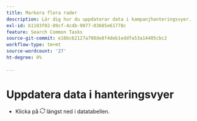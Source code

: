 ```yaml
---
title: Markera flera rader
description: Lär dig hur du uppdaterar data i kampanjhanteringsvyer.
exl-id: b1103f02-89cf-4cdb-9077-03685e61778c
feature: Search Common Tasks
source-git-commit: e16bc62127a708de8f4deb1eddfa53a14405cbc2
workflow-type: tm+mt
source-wordcount: '27'
ht-degree: 0%

---
```


# Uppdatera data i hanteringsvyer

* Klicka på ![Uppdatera](/help/search-social-commerce/assets/refresh.png) längst ned i datatabellen.
